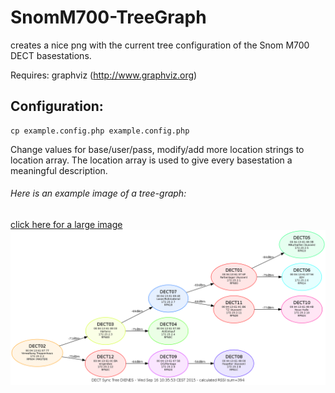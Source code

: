# SnomM700-TreeGraph
creates a nice png with the current tree configuration of the Snom M700 DECT basestations.

Requires: graphviz (http://www.graphviz.org)

Configuration:
--------------

    cp example.config.php example.config.php


Change values for base/user/pass, modify/add more location strings to location array.
The location array is used to give every basestation a meaningful description.

###### Here is an example image of a tree-graph:
[click here for a large image](https://raw.githubusercontent.com/saschaludwig/SnomM700-TreeGraph/master/example.png)
![Example graph](example.png)
